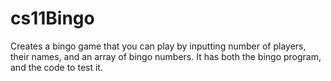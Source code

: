 # cs11Bingo
Creates a bingo game that you can play by inputting number of players, their names, and an array of bingo numbers. 
It has both the bingo program, and the code to test it. 
